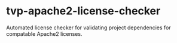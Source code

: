 # tvp-apache2-license-checker
Automated license checker for validating project dependencies for compatable Apache2 licenses.
